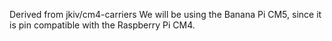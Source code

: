 Derived from jkiv/cm4-carriers
We will be using the Banana Pi CM5, since it is pin compatible with the Raspberry Pi CM4.
